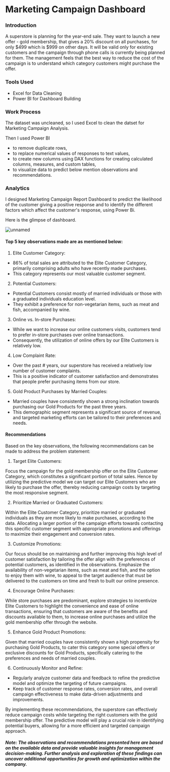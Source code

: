 # Marketing Campaign Dashboard

### Introduction

A superstore is planning for the year-end sale. They want to launch a new offer - gold membership, that gives a 20% discount on all purchases, for only $499 which is $999 on other days. It will be valid only for existing customers and the campaign through phone calls is currently being planned for them. The management feels that the best way to reduce the cost of the campaign is to understand which category customers might purchase the offer.

### Tools Used
* Excel for Data Cleaning
* Power BI for Dashboard Building

### Work Process

The dataset was uncleaned, so I used Excel to clean the datset for Marketing Campaign Analysis. 

Then I used Power BI 
* to remove duplicate rows, 
* to replace  numerical values of responses to text values, 
* to create new columns using DAX functions for creating calculated columns, measures, and custom tables, 
* to visualize data to predict below mention observations and recommendations.

### Analytics

I designed Marketing Campaign Report Dashboard to predict the likelihood of the customer giving a positive response and to identify the different factors which affect the customer's response, using Power Bi.

Here is the glimpse of dashboard.

![unnamed](https://github.com/nikitaprasad21/Marketing-Campaign-Dashboard/assets/84131752/1e55e4ff-8aab-4516-904a-794e6bd7936b)

#### Top 5 key observations made are as mentioned below:

1. Elite Customer Category:

* 86% of total sales are attributed to the Elite Customer Category, primarily comprising adults who have recently made purchases.
* This category represents our most valuable customer segment.

2. Potential Customers:

* Potential Customers consist mostly of married individuals or those with a graduated individuals education level.
* They exhibit a preference for non-vegetarian items, such as meat and fish, accompanied by wine.

3. Online vs. In-store Purchases:

* While we want to increase our online customers visits, customers tend to prefer in-store purchases over online transactions.
* Consequently, the utilization of online offers by our Elite Customers is relatively low.

4. Low Complaint Rate:

* Over the past # years, our superstore has received a relatively low number of customer complaints.
* This is a positive indicator of customer satisfaction and demonstrates that people prefer purchasing items from our store.

5. Gold Product Purchases by Married Couples:

* Married couples have consistently shown a strong inclination towards purchasing our Gold Products for the past three years.
* This demographic segment represents a significant source of revenue, and targeted marketing efforts can be tailored to their preferences and needs.


####  Recommendations
Based on the key observations, the following recommendations can be made to address the problem statement:

1. Target Elite Customers:

Focus the campaign for the gold membership offer on the Elite Customer Category, which constitutes a significant portion of total sales. Hence by utilizing the predictive model we can target our Elite Customers who are likely to purchase the offer, thereby reducing campaign costs by targeting the most responsive segment.

2. Prioritize Married or Graduated Customers:

Within the Elite Customer Category, prioritize married or graduated individuals as they are more likely to make purchases, according to the data. Allocating a larger portion of the campaign efforts towards contacting this specific customer segment  with appropriate promotions and offerings to maximize their engagement and conversion rates.

3. Customize Promotions:

Our focus should be on maintaining and further improving this high level of customer satisfaction by tailoring the offer align with the preferences of potential customers, as identified in the observations. Emphasize the availability of non-vegetarian items, such as meat and fish, and the option to enjoy them with wine, to appeal to the target audience that must be delivered to the customers on time and fresh to built our online presence.

4. Encourage Online Purchases:

While store purchases are predominant, explore strategies to incentivize Elite Customers to highlight the convenience and ease of online transactions, ensuring that customers are aware of the benefits and discounts available to them, to increase online purchases and utilize the gold membership offer through the website.

5. Enhance Gold Product Promotions:

Given that married couples have consistently shown a high propensity for purchasing Gold Products, to cater this category some special offers or exclusive discounts for Gold Products, specifically catering to the preferences and needs of married couples.

6. Continuously Monitor and Refine:

* Regularly analyze customer data and feedback to refine the predictive model and optimize the targeting of future campaigns.
* Keep track of customer response rates, conversion rates, and overall campaign effectiveness to make data-driven adjustments and improvements.


By implementing these recommendations, the superstore can effectively reduce campaign costs while targeting the right customers with the gold membership offer. The predictive model will play a crucial role in identifying potential buyers, allowing for a more efficient and targeted campaign approach.


##### Note: The observations and recommendations presented here are based on the available data and provide valuable insights for management decision-making. Further analysis and exploration of these findings can uncover additional opportunities for growth and optimization within the company.

